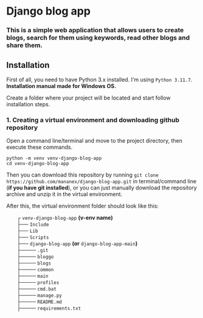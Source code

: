 # Django blog app
### This is a simple web application that allows users to create blogs, search for them using keywords, read other blogs and share them.

## Installation
First of all, you need to have Python 3.x installed. I'm using `Python 3.11.7`. **Installation manual made for Windows OS.**

Create a folder where your project will be located and start follow installation steps.

### 1. Creating a virtual environment and downloading github repository
Open a command line/terminal and move to the project directory, then execute these commands.

```
python -m venv venv-django-blog-app
cd venv-django-blog-app
```
Then you can download this repository by running `git clone https://github.com/mananex/django-blog-app.git` in terminal/command line (**if you have git installed**), or you can just manually download the repository archive and unzip it in the virtual environment.

After this, the virtual environment folder should look like this:

&emsp;&emsp;┌ `venv-django-blog-app` **(v-env name)**<br>
&emsp;&emsp;├── `Include`<br>
&emsp;&emsp;├── `Lib`<br>
&emsp;&emsp;├── `Scripts`<br>
&emsp;&emsp;├── `django-blog-app` **(or** `django-blog-app-main`**)**<br>
&emsp;&emsp;├──── `.git`<br>
&emsp;&emsp;├──── `bloggo`<br>
&emsp;&emsp;├──── `blogs`<br>
&emsp;&emsp;├──── `common`<br>
&emsp;&emsp;├──── `main`<br>
&emsp;&emsp;├──── `profiles`<br>
&emsp;&emsp;├──── `cmd.bat`<br>
&emsp;&emsp;├──── `manage.py`<br>
&emsp;&emsp;├──── `README.md`<br>
&emsp;&emsp;├──── `requirements.txt`<br>
